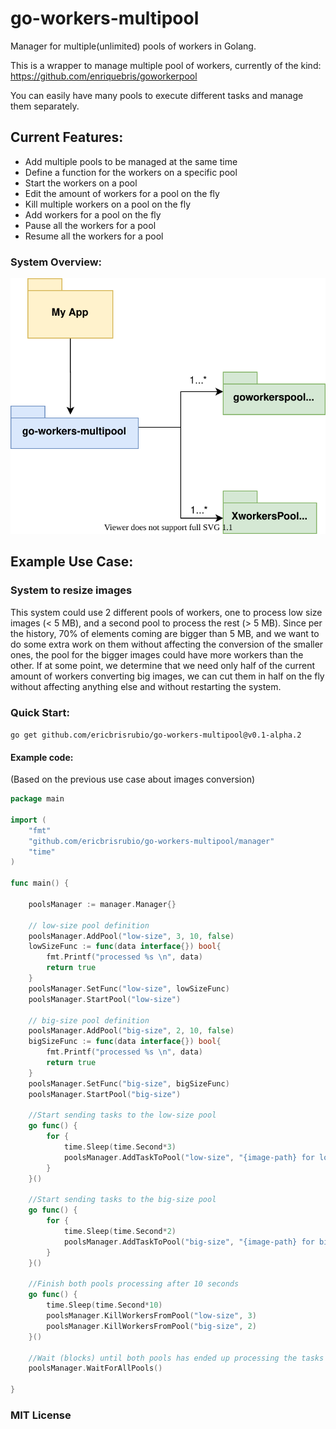# go-workers-multipool
Manager for multiple(unlimited) pools of workers in Golang.

This is a wrapper to manage multiple pool of workers, currently of the kind:
https://github.com/enriquebris/goworkerpool

You can easily have many pools to execute different tasks and manage them separately.

## Current Features:
- Add multiple pools to be managed at the same time
- Define a function for the workers on a specific pool
- Start the workers on a pool
- Edit the amount of workers for a pool on the fly
- Kill multiple workers on a pool on the fly
- Add workers for a pool on the fly
- Pause all the workers for a pool
- Resume all the workers for a pool

### System Overview:

![system-overview](./go-workers-multipool-Overview.svg)

## Example Use Case:
### System to resize images

This system could use 2 different pools of workers, one to process low size images (< 5 MB), and a second pool to process 
the rest (> 5 MB). Since per the history, 70% of elements coming are bigger than 5 MB, and we want to do some extra work 
on them without affecting the conversion of the smaller ones, the pool for the bigger images could have more workers than 
the other. If at some point, we determine that we need only half of the current amount of workers converting big images, 
we can cut them in half on the fly without affecting anything else and without restarting the system.




### Quick Start: 

```go get github.com/ericbrisrubio/go-workers-multipool@v0.1-alpha.2```

#### Example code:

(Based on the previous use case about images conversion)

```go
package main

import (
	"fmt"
	"github.com/ericbrisrubio/go-workers-multipool/manager"
	"time"
)

func main() {

	poolsManager := manager.Manager{}

	// low-size pool definition
	poolsManager.AddPool("low-size", 3, 10, false)
	lowSizeFunc := func(data interface{}) bool{
		fmt.Printf("processed %s \n", data)
		return true
	}
	poolsManager.SetFunc("low-size", lowSizeFunc)
	poolsManager.StartPool("low-size")

	// big-size pool definition
	poolsManager.AddPool("big-size", 2, 10, false)
	bigSizeFunc := func(data interface{}) bool{
		fmt.Printf("processed %s \n", data)
		return true
	}
	poolsManager.SetFunc("big-size", bigSizeFunc)
	poolsManager.StartPool("big-size")

	//Start sending tasks to the low-size pool
	go func() {
		for {
			time.Sleep(time.Second*3)
			poolsManager.AddTaskToPool("low-size", "{image-path} for low size image")
		}
	}()

	//Start sending tasks to the big-size pool
	go func() {
		for {
			time.Sleep(time.Second*2)
			poolsManager.AddTaskToPool("big-size", "{image-path} for big-size image")
		}
	}()

	//Finish both pools processing after 10 seconds
	go func() {
		time.Sleep(time.Second*10)
		poolsManager.KillWorkersFromPool("low-size", 3)
		poolsManager.KillWorkersFromPool("big-size", 2)
	}()

	//Wait (blocks) until both pools has ended up processing the tasks
	poolsManager.WaitForAllPools()

}
```


### MIT License